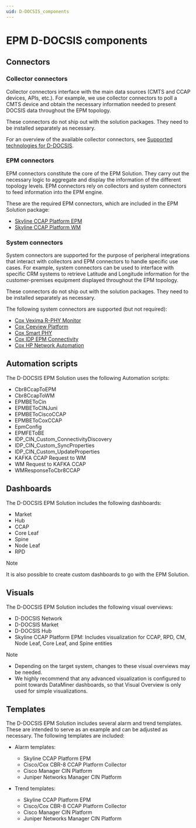 ```yaml
---
uid: D-DOCSIS_components
---
```


# EPM D-DOCSIS components

## Connectors

### Collector connectors

Collector connectors interface with the main data sources (CMTS and CCAP devices, APIs, etc.). For example, we use collector connectors to poll a CMTS device and obtain the necessary information needed to present DOCSIS data throughout the EPM topology.

These connectors do not ship out with the solution packages. They need to be installed separately as necessary.

For an overview of the available collector connectors, see [Supported technologies for D-DOCSIS](xref:D-DOCSIS_supported_technologies).

### EPM connectors

EPM connectors constitute the core of the EPM Solution. They carry out the necessary logic to aggregate and display the information of the different topology levels. EPM connectors rely on collectors and system connectors to feed information into the EPM engine.

These are the required EPM connectors, which are included in the EPM Solution package:

- [Skyline CCAP Platform EPM](https://catalog.dataminer.services/result/driver/6833)
- [Skyline CCAP Platform WM](https://catalog.dataminer.services/result/driver/6831)

### System connectors

System connectors are supported for the purpose of peripheral integrations that interact with collectors and EPM connectors to handle specific use cases. For example, system connectors can be used to interface with specific CRM systems to retrieve Latitude and Longitude information for the customer-premises equipment displayed throughout the EPM topology.

These connectors do not ship out with the solution packages. They need to be installed separately as necessary.

The following system connectors are supported (but not required):

- [Cox Vexima R-PHY Monitor](https://catalog.dataminer.services/result/driver/7039)
- [Cox Ceeview Platform](https://catalog.dataminer.services/result/driver/7396)
- [Cox Smart PHY](https://catalog.dataminer.services/result/driver/6972)
- [Cox IDP EPM Connectivity](https://catalog.dataminer.services/result/driver/6929)
- [Cox HP Network Automation](https://catalog.dataminer.services/result/driver/7038)

## Automation scripts

The D-DOCSIS EPM Solution uses the following Automation scripts:

- Cbr8CcapToEPM
- Cbr8CcapToWM
- EPMBEToCin
- EPMBEToCINJuni
- EPMBEToCiscoCCAP
- EPMBEToCoxCCAP
- EpmConfig
- EPMFEToBE
- IDP_CIN_Custom_ConnectivityDiscovery
- IDP_CIN_Custom_SyncProperties
- IDP_CIN_Custom_UpdateProperties
- KAFKA CCAP Request to WM
- WM Request to KAFKA CCAP
- WMResponseToCbr8CCAP

## Dashboards

The D-DOCSIS EPM Solution includes the following dashboards:

- Market
- Hub
- CCAP
- Core Leaf
- Spine
- Node Leaf
- RPD

> [!NOTE]
> It is also possible to create custom dashboards to go with the EPM Solution.

## Visuals

The D-DOCSIS EPM Solution includes the following visual overviews:

- D-DOCSIS Network
- D-DOCSIS Market
- D-DOCSIS Hub
- Skyline CCAP Platform EPM: Includes visualization for CCAP, RPD, CM, Node Leaf, Core Leaf, and Spine entities

> [!NOTE]
>
> - Depending on the target system, changes to these visual overviews may be needed.
> - We highly recommend that any advanced visualization is configured to point towards DataMiner dashboards, so that Visual Overview is only used for simple visualizations.

## Templates

The D-DOCSIS EPM Solution includes several alarm and trend templates. These are intended to serve as an example and can be adjusted as necessary. The following templates are included:

- Alarm templates:

  - Skyline CCAP Platform EPM
  - Cisco/Cox CBR-8 CCAP Platform Collector
  - Cisco Manager CIN Platform
  - Juniper Networks Manager CIN Platform

- Trend templates:

  - Skyline CCAP Platform EPM
  - Cisco/Cox CBR-8 CCAP Platform Collector
  - Cisco Manager CIN Platform
  - Juniper Networks Manager CIN Platform
